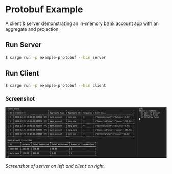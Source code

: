 # Protobuf Example

A client & server demonstrating an in-memory bank account app with an aggregate and projection.

## Run Server

```bash
$ cargo run -p example-protobuf --bin server
```

## Run Client

```bash
$ cargo run -p example-protobuf --bin client
```

### Screenshot

![Screenshot](/examples/protobuf/screenshot.png?raw=true "Screenshot")

_Screenshot of server on left and client on right._
